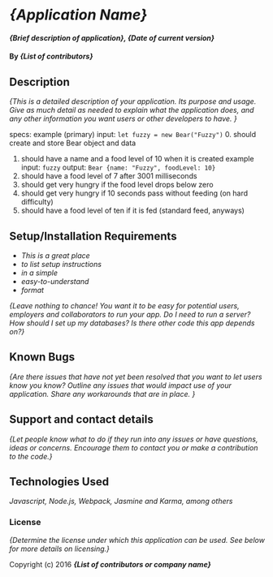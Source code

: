 # _{Application Name}_

#### _{Brief description of application}, {Date of current version}_

#### By _**{List of contributors}**_

## Description

_{This is a detailed description of your application. Its purpose and usage.  Give as much detail as needed to explain what the application does, and any other information you want users or other developers to have. }_

specs:
example (primary) input: `let fuzzy = new Bear("Fuzzy")`
0. should create and store Bear object and data
1. should have a name and a food level of 10 when it is created
  example input: `fuzzy`
  output: `Bear {name: "Fuzzy", foodLevel: 10}`
2. should have a food level of 7 after 3001 milliseconds
3. should get very hungry if the food level drops below zero
4. should get very hungry if 10 seconds pass without feeding (on hard difficulty)
5. should have a food level of ten if it is fed (standard feed, anyways)

## Setup/Installation Requirements

* _This is a great place_
* _to list setup instructions_
* _in a simple_
* _easy-to-understand_
* _format_

_{Leave nothing to chance! You want it to be easy for potential users, employers and collaborators to run your app. Do I need to run a server? How should I set up my databases? Is there other code this app depends on?}_

## Known Bugs

_{Are there issues that have not yet been resolved that you want to let users know you know?  Outline any issues that would impact use of your application.  Share any workarounds that are in place. }_

## Support and contact details

_{Let people know what to do if they run into any issues or have questions, ideas or concerns.  Encourage them to contact you or make a contribution to the code.}_

## Technologies Used

_Javascript, Node.js, Webpack, Jasmine and Karma, among others_

### License

*{Determine the license under which this application can be used.  See below for more details on licensing.}*

Copyright (c) 2016 **_{List of contributors or company name}_**
